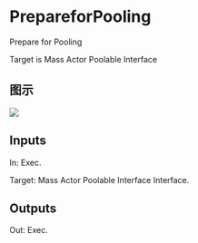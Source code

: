 # PrepareforPooling

Prepare for Pooling

Target is Mass Actor Poolable Interface

## 图示

![]($-20221218-19460304.png)

## Inputs

In: Exec.

Target: Mass Actor Poolable Interface Interface.  

## Outputs

Out: Exec.

